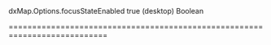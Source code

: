 <!--id-->dxMap.Options.focusStateEnabled<!--/id-->
<!--merge--><!--/merge-->
<!--default-->true (desktop)<!--/default-->
<!--type-->Boolean<!--/type-->
===========================================================================

